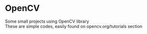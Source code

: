 # OpenCV
Some small projects using OpenCV library   
These are simple codes, easily found on opencv.org/tutorials section  
